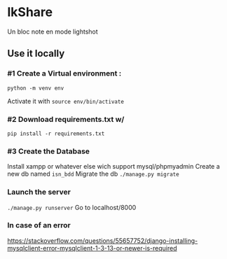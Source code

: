# lkShare

Un bloc note en mode lightshot
 
## Use it locally

### #1 Create a Virtual environment :
`python -m venv env`

Activate it with `source env/bin/activate`

### #2 Download requirements.txt w/
`pip install -r requirements.txt`

### #3 Create the Database
Install xampp or whatever else wich support mysql/phpmyadmin
Create a new db named `isn_bdd`
Migrate the db `./manage.py migrate`

### Launch the server
`./manage.py runserver`
Go to localhost/8000

### In case of an error
https://stackoverflow.com/questions/55657752/django-installing-mysqlclient-error-mysqlclient-1-3-13-or-newer-is-required
